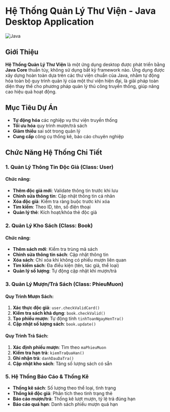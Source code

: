 #  Hệ Thống Quản Lý Thư Viện - Java Desktop Application

![Java](https://img.shields.io/badge/Java-ED8B00?style=for-the-badge&logo=java&logoColor=white)

##  Giới Thiệu

**Hệ Thống Quản Lý Thư Viện** là một ứng dụng desktop được phát triển bằng **Java Core** thuần túy, không sử dụng bất kỳ framework nào. Ứng dụng được xây dựng hoàn toàn dựa trên các thư viện chuẩn của Java, nhằm tự động hóa toàn bộ quy trình quản lý của một thư viện hiện đại, là giải pháp toàn diện thay thế cho phương pháp quản lý thủ công truyền thống, giúp nâng cao hiệu quả hoạt động.

## Mục Tiêu Dự Án

- **Tự động hóa** các nghiệp vụ thư viện truyền thống
- **Tối ưu hóa** quy trình mượn/trả sách
- **Giảm thiểu** sai sót trong quản lý
- **Cung cấp** công cụ thống kê, báo cáo chuyên nghiệp

## Chức Năng Hệ Thống Chi Tiết

###  1. Quản Lý Thông Tin Độc Giả (Class: User)



#### Chức năng:
- **Thêm độc giả mới**: Validate thông tin trước khi lưu
- **Chỉnh sửa thông tin**: Cập nhật thông tin cá nhân
- **Xóa độc giả**: Kiểm tra ràng buộc trước khi xóa
- **Tìm kiếm**: Theo ID, tên, số điện thoại
- **Quản lý thẻ**: Kích hoạt/khóa thẻ độc giả

### 2. Quản Lý Kho Sách (Class: Book)


#### Chức năng:
- **Thêm sách mới**: Kiểm tra trùng mã sách
- **Chỉnh sửa thông tin sách**: Cập nhật thông tin
- **Xóa sách**: Chỉ xóa khi không có phiếu mượn liên quan
- **Tìm kiếm sách**: Đa điều kiện (tên, tác giả, thể loại)
- **Quản lý số lượng**: Tự động cập nhật khi mượn/trả

### 3. Quản Lý Mượn/Trả Sách (Class: PhieuMuon)



#### Quy Trình Mượn Sách:
1. **Xác thực độc giả**: `user.checkValidCard()`
2. **Kiểm tra sách khả dụng**: `book.checkValid()`
3. **Tạo phiếu mượn**: Tự động tính `tinhToanNgayHenTra()`
4. **Cập nhật số lượng sách**: `book.update()`

#### Quy Trình Trả Sách:
1. **Xác định phiếu mượn**: Tìm theo `maPhieuMuon`
2. **Kiểm tra hạn trả**: `kiemTraQuaHan()`
3. **Ghi nhận trả**: `danhDauDaTra()`
4. **Cập nhật kho sách**: Tăng số lượng sách có sẵn

### 5. Hệ Thống Báo Cáo & Thống Kê
- **Thống kê sách**: Số lượng theo thể loại, tình trạng
- **Thống kê độc giả**: Phân tích theo tình trạng thẻ
- **Báo cáo mượn/trả**: Thống kê lượt mượn, tỷ lệ trả đúng hạn
- **Báo cáo quá hạn**: Danh sách phiếu mượn quá hạn

